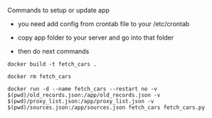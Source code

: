 Commands to setup or update app 

- you need add config from crontab file to your /etc/crontab
- copy app folder to your server and go into that folder

- then do next commands

``docker build -t fetch_cars .``

``docker rm fetch_cars``

``docker run -d --name fetch_cars --restart no -v $(pwd)/old_records.json:/app/old_records.json -v $(pwd)/proxy_list.json:/app/proxy_list.json -v $(pwd)/sources.json:/app/sources.json fetch_cars fetch_cars.py``

